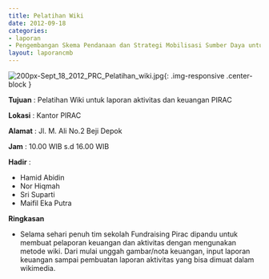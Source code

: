 ```yaml
---
title: Pelatihan Wiki
date: 2012-09-18
categories:
- laporan
- Pengembangan Skema Pendanaan dan Strategi Mobilisasi Sumber Daya untuk Keberlanjutan Media komunitas di Indonesia
layout: laporancmb
---
```



![200px-Sept_18_2012_PRC_Pelatihan_wiki.jpg](/uploads/200px-Sept_18_2012_PRC_Pelatihan_wiki.jpg){: .img-responsive .center-block }


**Tujuan** : Pelatihan Wiki untuk laporan aktivitas dan keuangan PIRAC 

**Lokasi** : Kantor PIRAC 

**Alamat** : Jl. M. Ali No.2 Beji Depok 

**Jam** : 10.00 WIB s.d 16.00 WIB 

**Hadir** :
* Hamid Abidin
* Nor Hiqmah
* Sri Suparti
* Maifil Eka Putra

**Ringkasan**  
* Selama sehari penuh tim sekolah Fundraising Pirac dipandu untuk membuat pelaporan keuangan dan aktivitas dengan mengunakan metode wiki. Dari mulai unggah gambar/nota keuangan, input laporan keuangan sampai pembuatan laporan aktivitas yang bisa dimuat dalam wikimedia. 
